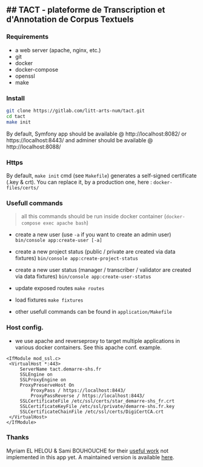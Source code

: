 ## TACT - plateforme de Transcription et d'Annotation de Corpus Textuels
---------------------

### Requirements
* a web server (apache, nginx, etc.)
* git
* docker
* docker-compose
* openssl
* make

### Install
```bash
git clone https://gitlab.com/litt-arts-num/tact.git
cd tact
make init
```

By default, Symfony app should be available @ http://localhost:8082/ or https://localhost:8443/
and adminer should be available @ http://localhost:8088/


### Https
By default, `make init` cmd (see `Makefile`) generates a self-signed certificate (.key & crt). You can replace it, by a production one, here : `docker-files/certs/`

### Usefull commands
> all this commands should be run inside docker container (`docker-compose exec apache bash`)

- create a new user (use `-a` if you want to create an admin user)
`bin/console app:create-user [-a]`

- create a new project status (public / private are created via data fixtures)
`bin/console app:create-project-status`

- create a new user status (manager / transcriber / validator are created via data fixtures)
`bin/console app:create-user-status`

- update exposed routes
`make routes`

- load fixtures
`make fixtures`

- other usefull commands can be found in `application/Makefile`


### Host config.
- we use apache and reverseproxy to target multiple applications in various docker containers. See this apache conf. example.

```
<IfModule mod_ssl.c>
 <VirtualHost *:443>
     ServerName tact.demarre-shs.fr
     SSLEngine on
     SSLProxyEngine on
     ProxyPreserveHost On
         ProxyPass / https://localhost:8443/
         ProxyPassReverse / https://localhost:8443/
     SSLCertificateFile /etc/ssl/certs/star_demarre-shs_fr.crt
     SSLCertificateKeyFile /etc/ssl/private/demarre-shs.fr.key
     SSLCertificateChainFile /etc/ssl/certs/DigiCertCA.crt
 </VirtualHost>
</IfModule>

```

### Thanks
Myriam EL HELOU & Sami BOUHOUCHE for their [useful work](https://github.com/elheloum/TEI2JSON) not implemented in this app yet. A maintained version is available [here](https://gitlab.com/litt-arts-num/tei2json).
